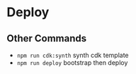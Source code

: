 # Deploy

## Other Commands
- `npm run cdk:synth` synth cdk template
- `npm run deploy` bootstrap then deploy

